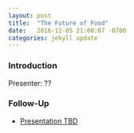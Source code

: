 ```yaml
---
layout: post
title:  "The Future of Food"
date:   2016-12-05 21:00:07 -0700
categories: jekyll update
---
```


### Introduction

Presenter: ??

### Follow-Up

* [Presentation TBD](/assets/present/tbd.pdf) 
